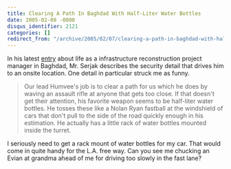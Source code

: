 ```yaml
---
title: Clearing A Path In Baghdad With Half-Liter Water Bottles
date: 2005-02-08 -0800
disqus_identifier: 2121
categories: []
redirect_from: "/archive/2005/02/07/clearing-a-path-in-baghdad-with-half-liter-water-bottles.aspx/"
---
```


In his latest
[entry](http://serjak.blogspot.com/2005/02/nothing-happening_09.html)
about life as a infrastructure reconstruction project manager in
Baghdad, Mr. Serjak describes the security detail that drives him to an
onsite location. One detail in particular struck me as funny.

> Our lead Humvee's job is to clear a path for us which he does by
> waving an assault rifle at anyone that gets too close. If that doesn't
> get their attention, his favorite weapon seems to be half-liter water
> bottles. He tosses these like a Nolan Ryan fastball at the windshield
> of cars that don't pull to the side of the road quickly enough in his
> estimation. He actually has a little rack of water bottles mounted
> inside the turret.

I seriously need to get a rack mount of water bottles for my car. That
would come in quite handy for the L.A. free way. Can you see me chucking
an Evian at grandma ahead of me for driving too slowly in the fast lane?

